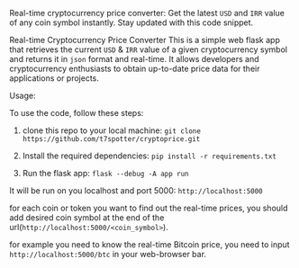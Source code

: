 Real-time cryptocurrency price converter: Get the latest `USD` and `IRR` value of any coin symbol instantly. Stay updated with this code snippet.

Real-time Cryptocurrency Price Converter This is a simple web flask app that retrieves the current `USD` & `IRR` value of a given cryptocurrency symbol and returns it in `json` format and real-time. It allows developers and cryptocurrency enthusiasts to obtain up-to-date price data for their applications or projects.

Usage:

To use the code, follow these steps:

1. clone this repo to your local machine:
   ```git clone https://github.com/t7spotter/cryptoprice.git```

2. Install the required dependencies:
   ```pip install -r requirements.txt```

3. Run the flask app:
   ```flask --debug -A app run```

It will be run on you localhost and port 5000: ```http://localhost:5000```

for each coin or token you want to find out the real-time prices, you should add desired coin symbol at the end of the url(```http://localhost:5000/<coin_symbol>```).

for example you need to know the real-time Bitcoin price, you need to input ```http://localhost:5000/btc``` in your web-browser bar.